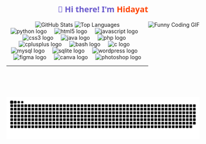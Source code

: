 <h2 align="center" style="color: #6a5acd; font-family: 'Segoe UI', Tahoma, Geneva, Verdana, sans-serif;">👋 Hi there! I'm <span style="color: #ff4500;">Hidayat</span></h2>

<div align="center">
  <img src="https://github-readme-stats.vercel.app/api?username=hidayathero&layout=compact&card_width=320&langs_count=5&theme=radical&hide_border=false" height="180" alt="GitHub Stats" />
  <img src="https://github-readme-stats.vercel.app/api/top-langs?username=hidayathero&layout=compact&card_width=320&langs_count=5&theme=radical&hide_border=false" height="180" alt="Top Languages" />
  <img align="right" height="178" src="https://i.pinimg.com/originals/09/08/da/0908da16c8c1a95c0788c255f1718826.jpg" alt="Funny Coding GIF" />
</div>

<div align="center">
  <img src="https://skillicons.dev/icons?i=py" height="40" alt="python logo"  />
  <img width="12" />
  <img src="https://skillicons.dev/icons?i=html" height="40" alt="html5 logo"  />
  <img width="12" />
  <img src="https://cdn.jsdelivr.net/gh/devicons/devicon/icons/javascript/javascript-original.svg" height="40" alt="javascript logo"  />
  <img width="12" />
  <img src="https://cdn.jsdelivr.net/gh/devicons/devicon/icons/css3/css3-original.svg" height="40" alt="css3 logo"  />
  <img width="12" />
  <img src="https://cdn.jsdelivr.net/gh/devicons/devicon/icons/java/java-original.svg" height="40" alt="java logo"  />
  <img width="12" />
  <img src="https://cdn.jsdelivr.net/gh/devicons/devicon/icons/php/php-original.svg" height="40" alt="php logo"  />
  <img width="12" />
  <img src="https://cdn.simpleicons.org/c++/00599C" height="40" alt="cplusplus logo"  />
  <img width="12" />
  <img src="https://skillicons.dev/icons?i=bash" height="40" alt="bash logo"  />
  <img width="12" />
  <img src="https://cdn.jsdelivr.net/gh/devicons/devicon/icons/c/c-original.svg" height="40" alt="c logo"  />
  <img width="12" />
  <img src="https://cdn.jsdelivr.net/gh/devicons/devicon/icons/mysql/mysql-original.svg" height="40" alt="mysql logo"  />
  <img width="12" />
  <img src="https://cdn.jsdelivr.net/gh/devicons/devicon/icons/sqlite/sqlite-original.svg" height="40" alt="sqlite logo"  />
  <img width="12" />
  <img src="https://cdn.jsdelivr.net/gh/devicons/devicon/icons/wordpress/wordpress-original.svg" height="40" alt="wordpress logo"  />
  <img width="12" />
  <img src="https://cdn.jsdelivr.net/gh/devicons/devicon/icons/figma/figma-original.svg" height="40" alt="figma logo"  />
  <img width="12" />
  <img src="https://cdn.jsdelivr.net/gh/devicons/devicon/icons/canva/canva-original.svg" height="40" alt="canva logo"  />
  <img width="12" />
  <img src="https://cdn.jsdelivr.net/gh/devicons/devicon/icons/photoshop/photoshop-plain.svg" height="40" alt="photoshop logo"  />
</div>
</div></div>
<hr>

<div align="center">
  <img src="https://raw.githubusercontent.com/platane/snk/output/github-contribution-grid-snake.svg" alt="GitHub Contribution Snake Animation" style="margin-top: 20px;" />
</div>

### 
